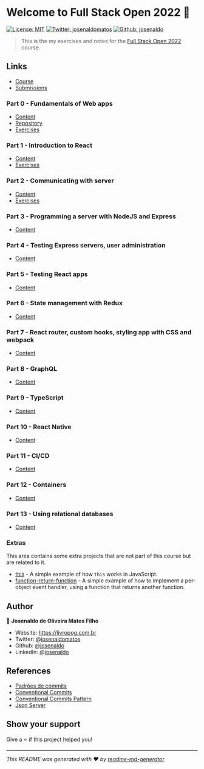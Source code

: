 # Welcome to Full Stack Open 2022 👋

[![License: MIT](https://img.shields.io/badge/License-MIT-yellow.svg)](/LICENSE) [![Twitter: josenaldomatos](https://img.shields.io/twitter/follow/josenaldomatos.svg?style=social)](https://twitter.com/josenaldomatos) [![Github: josenaldo](https://img.shields.io/github/followers/josenaldo?style=social)](https://github.com/josenaldo)

> This is the my exercises and notes for the [Full Stack Open 2022](https://fullstackopen.com/en/about) course.

## Links

- [Course](https://fullstackopen.com/en/about)
- [Submissions](https://studies.cs.helsinki.fi/stats/courses/fullstackopen/submissions)

### Part 0 - Fundamentals of Web apps

- [Content](https://fullstackopen.com/en/part0)
- [Repository](https://github.com/mluukkai/example_app)
- [Exercises](/part0/README.md)

### Part 1 - Introduction to React

- [Content](https://fullstackopen.com/en/part1)
- [Exercises](/part1/README.md)

### Part 2 - Communicating with server

- [Content](https://fullstackopen.com/en/part2)
- [Exercises](/part2/README.md)

### Part 3 - Programming a server with NodeJS and Express

- [Content](https://fullstackopen.com/en/part3)

### Part 4 - Testing Express servers, user administration

- [Content](https://fullstackopen.com/en/part4)

### Part 5 - Testing React apps

- [Content](https://fullstackopen.com/en/part5)

### Part 6 - State management with Redux

- [Content](https://fullstackopen.com/en/part6)

### Part 7 - React router, custom hooks, styling app with CSS and webpack

- [Content](https://fullstackopen.com/en/part7)

### Part 8 - GraphQL

- [Content](https://fullstackopen.com/en/part8)

### Part 9 - TypeScript

- [Content](https://fullstackopen.com/en/part9)

### Part 10 - React Native

- [Content](https://fullstackopen.com/en/part10)

### Part 11 - CI/CD

- [Content](https://fullstackopen.com/en/part11)

### Part 12 - Containers

- [Content](https://fullstackopen.com/en/part12)

### Part 13 - Using relational databases

- [Content](https://fullstackopen.com/en/part13)

### Extras

This area contains some extra projects that are not part of this course but are related to it.

- [this](/extras/this/) - A simple example of how `this` works in JavaScript.
- [function-return-function](/extras/function-return-function/) - A simple example of how to implement a per-object event handler, using a function that returns another function.

## Author

👤 **Josenaldo de Oliveira Matos Filho**

- Website: https://livropog.com.br
- Twitter: [@josenaldomatos](https://twitter.com/josenaldomatos)
- Github: [@josenaldo](https://github.com/josenaldo)
- LinkedIn: [@josenaldo](https://linkedin.com/in/josenaldo)

## References

- [Padrões de commits](https://github.com/iuricode/padroes-de-commits/blob/main/README.md)
- [Conventional Commits](https://www.conventionalcommits.org/pt-br/v1.0.0/)
- [Conventional Commits Pattern](https://medium.com/linkapi-solutions/conventional-commits-pattern-3778d1a1e657)
- [Json Server](https://github.com/typicode/json-server)

## Show your support

Give a ⭐️ if this project helped you!

***
_This README was generated with ❤️ by [readme-md-generator](https://github.com/kefranabg/readme-md-generator)_

